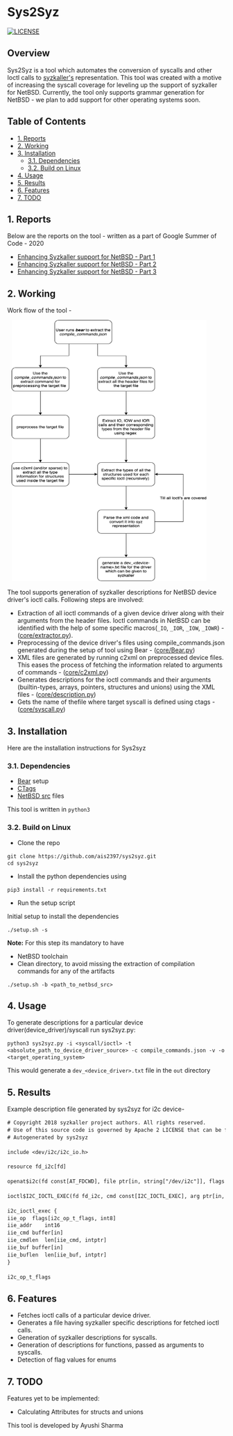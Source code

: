 # Sys2Syz <!-- omit in toc -->

[![LICENSE](https://img.shields.io/badge/License-MIT-green)](https://github.com/AshwAthi8/Project-NetwoFuz/blob/master/LICENSE)

## Overview <!-- omit in toc -->

Sys2Syz is a tool which automates the conversion of syscalls and other Ioctl calls to [syzkaller's](https://github.com/google/syzkaller) representation. This tool was created with a motive of increasing the syscall coverage for leveling up the support of syzkaller for NetBSD. Currently, the tool only supports grammar generation for NetBSD - we plan to add support for other operating systems soon.

## Table of Contents <!-- omit in toc -->

- [1. Reports](#1-reports)
- [2. Working](#2-working)
- [3. Installation](#3-installation)
  - [3.1. Dependencies](#31-dependencies)
  - [3.2. Build on Linux](#32-build-on-linux)
- [4. Usage](#4-usage)
- [5. Results](#5-results)
- [6. Features](#6-features)
- [7. TODO](#7-todo)

## 1. Reports

Below are the reports on the tool - written as a part of Google Summer of Code - 2020

- [Enhancing Syzkaller support for NetBSD - Part 1](https://blog.netbsd.org/tnf/entry/gsoc_reports_enhancing_syzkaller_support)
- [Enhancing Syzkaller support for NetBSD - Part 2](https://blog.netbsd.org/tnf/entry/gsoc_reports_enhancing_syzkaller_support1)
- [Enhancing Syzkaller support for NetBSD - Part 3](http://blog.netbsd.org/tnf/entry/google_summer_of_code_20202)

## 2. Working

Work flow of the tool -

<img src="sys2syz.png"
     alt="Sys2syz design"
     class="center"
     width="450" height="600"
     style="margin-left: 10px;
  margin-right: 10px;" />
     
The tool supports generation of syzkaller descriptions for NetBSD device driver's ioctl calls. Following steps are involved:

- Extraction of all ioctl commands of a given device driver along with their arguments from the header files. Ioctl commands in NetBSD can be identified with the help of some specific macros(`_IO`, `_IOR`, `_IOW`, `_IOWR`) - ([core/extractor.py](https://github.com/ais2397/sys2syz/blob/master/core/extractor.py)).
- Preprocessing of the device driver's files using compile_commands.json generated during the setup of tool using Bear - ([core/Bear.py](https://github.com/ais2397/sys2syz/blob/gsoc-2020/core/bear.py))
- XML files are generated by running c2xml on preprocessed device files. This eases the process of fetching the information related to arguments of commands - ([core/c2xml.py](https://github.com/ais2397/sys2syz/blob/master/core/c2xml.py))
- Generates descriptions for the ioctl commands and their arguments (builtin-types, arrays, pointers, structures and unions) using the XML files - ([core/description.py](https://github.com/ais2397/sys2syz/blob/master/core/description.py))
- Gets the name of thefile where target syscall is defined using ctags - ([core/syscall.py](https://github.com/ais2397/sys2syz/blob/master/core/syscall.py))


## 3. Installation

Here are the installation instructions for Sys2syz

### 3.1. Dependencies

- [Bear](https://github.com/rizsotto/Bear) setup
- [CTags](https://github.com/universal-ctags/ctags)
- [NetBSD src](https://github.com/NetBSD/src) files

This tool is written in `python3`

### 3.2. Build on Linux

- Clone the repo
 ```shell
 git clone https://github.com/ais2397/sys2syz.git
 cd sys2syz
 ```
- Install the python dependencies using 

```shell
pip3 install -r requirements.txt
```
- Run the setup script

Initial setup to install the dependencies
 ```shell
 ./setup.sh -s
 ```

**Note:** For this step its mandatory to have
- NetBSD toolchain
-  Clean directory, to avoid missing the extraction of compilation commands for any of the artifacts
 ```shell
 ./setup.sh -b <path_to_netbsd_src>
 ```
 
## 4. Usage

 To generate descriptions for a particular device driver(device_driver)/syscall run sys2syz.py:
```shell
python3 sys2syz.py -i <syscall/ioctl> -t <absolute_path_to_device_driver_source> -c compile_commands.json -v -o <target_operating_system>
```
This would generate a ```dev_<device_driver>.txt``` file in the ```out``` directory

## 5. Results

Example description file generated by sys2syz for i2c device- 
```txt
# Copyright 2018 syzkaller project authors. All rights reserved.
# Use of this source code is governed by Apache 2 LICENSE that can be found in the LICENSE file.
# Autogenerated by sys2syz

include <dev/i2c/i2c_io.h>

resource fd_i2c[fd]

openat$i2c(fd const[AT_FDCWD], file ptr[in, string["/dev/i2c"]], flags flags[open_flags], mode const[0]) fd_i2c

ioctl$I2C_IOCTL_EXEC(fd fd_i2c, cmd const[I2C_IOCTL_EXEC], arg ptr[in, i2c_ioctl_exec])

i2c_ioctl_exec {
iie_op	flags[i2c_op_t_flags, int8]
iie_addr	int16
iie_cmd	buffer[in]
iie_cmdlen	len[iie_cmd, intptr]
iie_buf	buffer[in]
iie_buflen	len[iie_buf, intptr]
}

i2c_op_t_flags
```

## 6. Features

- Fetches ioctl calls of a particular device driver.
- Generates a file having syzkaller specific descriptions for fetched ioctl calls.
- Generation of syzkaller descriptions for syscalls.
- Generation of descriptions for functions, passed as arguments to syscalls.
- Detection of flag values for enums


## 7. TODO

Features yet to be implemented:
- Calculating Attributes for structs and unions

This tool is developed by Ayushi Sharma
